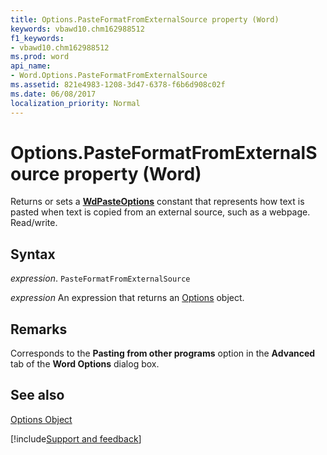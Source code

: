 ```yaml
---
title: Options.PasteFormatFromExternalSource property (Word)
keywords: vbawd10.chm162988512
f1_keywords:
- vbawd10.chm162988512
ms.prod: word
api_name:
- Word.Options.PasteFormatFromExternalSource
ms.assetid: 821e4983-1208-3d47-6378-f6b6d908c02f
ms.date: 06/08/2017
localization_priority: Normal
---
```



# Options.PasteFormatFromExternalSource property (Word)

Returns or sets a  **[WdPasteOptions](Word.WdPasteOptions.md)** constant that represents how text is pasted when text is copied from an external source, such as a webpage. Read/write.


## Syntax

_expression_. `PasteFormatFromExternalSource`

 _expression_ An expression that returns an [Options](./Word.Options.md) object.


## Remarks

Corresponds to the  **Pasting from other programs** option in the **Advanced** tab of the **Word Options** dialog box.


## See also


[Options Object](Word.Options.md)

[!include[Support and feedback](~/includes/feedback-boilerplate.md)]